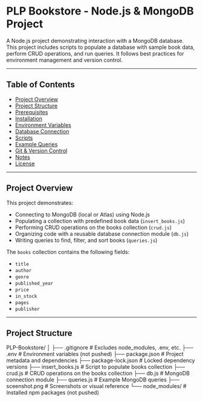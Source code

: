# PLP Bookstore - Node.js & MongoDB Project

A Node.js project demonstrating interaction with a MongoDB database.  
This project includes scripts to populate a database with sample book data, perform CRUD operations, and run queries. It follows best practices for environment management and version control.

---

## Table of Contents

- [Project Overview](#project-overview)  
- [Project Structure](#project-structure)  
- [Prerequisites](#prerequisites)  
- [Installation](#installation)  
- [Environment Variables](#environment-variables)  
- [Database Connection](#database-connection)  
- [Scripts](#scripts)  
- [Example Queries](#example-queries)  
- [Git & Version Control](#git--version-control)  
- [Notes](#notes)  
- [License](#license)  

---

## Project Overview

This project demonstrates:

- Connecting to MongoDB (local or Atlas) using Node.js  
- Populating a collection with predefined book data (`insert_books.js`)  
- Performing CRUD operations on the books collection (`crud.js`)  
- Organizing code with a reusable database connection module (`db.js`)  
- Writing queries to find, filter, and sort books (`queries.js`)  

The `books` collection contains the following fields:

- `title`  
- `author`  
- `genre`  
- `published_year`  
- `price`  
- `in_stock`  
- `pages`  
- `publisher`  

---

## Project Structure
PLP-Bookstore/
│
├── .gitignore # Excludes node_modules, .env, etc.
├── .env # Environment variables (not pushed)
├── package.json # Project metadata and dependencies
├── package-lock.json # Locked dependency versions
├── insert_books.js # Script to populate books collection
├── crud.js # CRUD operations on the books collection
├── db.js # MongoDB connection module
├── queries.js # Example MongoDB queries
├── sceenshot.png # Screenshots or visual reference
└── node_modules/ # Installed npm packages (not pushed)
